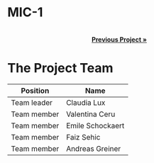 # MIC-1

 <p align="center">
    <br />
    <a href="https://github.com/Electronic-and-Computer-Engineering/mic-1-hdl.git"><strong>Previous Project »</strong></a>
    <br />
   
  
# The Project Team

| Position         | Name               |
|------------------|--------------------|
| Team leader      | Claudia Lux        |
| Team member      | Valentina Ceru     |
| Team member      | Emile Schockaert   |
| Team member      | Faiz Sehic         |
| Team member      | Andreas Greiner    |

  
